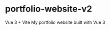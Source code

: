 # portfolio-website-v2
Vue 3 + Vite
My portfolio website built with Vue 3 <script setup> syntax. Check out the script setup docs to learn more.